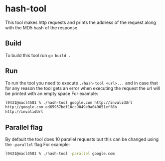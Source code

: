 # hash-tool
This tool makes http requests and prints the address of the request along with the MD5 hash of the response.

## Build
To build this tool run `go build .`

## Run
To run the tool you need to execute `./hash-tool <url>...` and in case that for any reason the tool gets an error when executing the request the url will be printed with an empty space
For example:
``` sh
l9431@macl4581 % ./hash-tool google.com http://invalidUrl                                 
http://google.com ed65957bdf10cc9049e9a049051eff8b
http://invalidUrl 
```

## Parallel flag
By default the tool does 10 parallel requests but this can be changed using the `-parallel` flag
For example:
``` sh
l9431@macl4581 % ./hash-tool -parallel google.com
```


